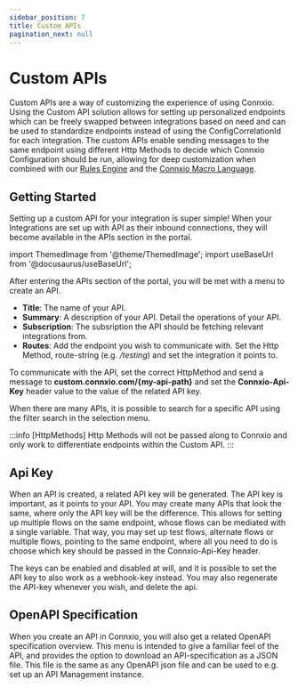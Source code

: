 ```yaml
---
sidebar_position: 7
title: Custom APIs
pagination_next: null
---
```


# Custom APIs

Custom APIs are a way of customizing the experience of using Connxio. Using the Custom API solution allows for setting up personalized endpoints which can be freely swapped between integrations based on need and can be used to standardize endpoints instead of using the ConfigCorrelationId for each integration. The custom APIs enable sending messages to the same endpoint using different Http Methods to decide which Connxio Configuration should be run, allowing for deep customization when combined with our [Rules Engine](/integrations/rules) and the [Connxio Macro Language](/integrations/cxmal/connxio-macro-language).

## Getting Started

Setting up a custom API for your integration is super simple! When your Integrations are set up with API as their inbound connections, they will become available in the APIs section in the portal.

import ThemedImage from '@theme/ThemedImage';
import useBaseUrl from '@docusaurus/useBaseUrl';

<div style={{maxWidth: '800px'}}>
  <ThemedImage
    alt="portal menu apis section selected"
    sources={{
      light: useBaseUrl('/img/docs/dynamicapis/portal-menu-light.webp'),
      dark: useBaseUrl('/img/docs/dynamicapis/portal-menu-dark.webp#dark-only'),
    }}
  />
</div>

After entering the APIs section of the portal, you will be met with a menu to create an API. 

- **Title**: The name of your API.
- **Summary**: A description of your API. Detail the operations of your API.
- **Subscription**: The subsription the API should be fetching relevant integrations from.
- **Routes**: Add the endpoint you wish to communicate with. Set the Http Method, route-string (e.g. */testing*) and set the integration it points to.

<div style={{maxWidth: '800px'}}>
  <ThemedImage
    alt="api configuration menu example"
    sources={{
      light: useBaseUrl('/img/docs/dynamicapis/api-config-menu-light.webp'),
      dark: useBaseUrl('/img/docs/dynamicapis/api-config-menu-dark.webp#dark-only'),
    }}
  />
</div>

To communicate with the API, set the correct HttpMethod and send a message to **custom.connxio.com/{my-api-path}** and set the **Connxio-Api-Key** header value to the value of the related API key.

When there are many APIs, it is possible to search for a specific API using the filter search in the selection menu.

:::info [HttpMethods]
Http Methods will not be passed along to Connxio and only work to differentiate endpoints within the Custom API.
:::

## Api Key

When an API is created, a related API key will be generated. The API key is important, as it points to your API. You may create many APIs that look the same, where only the API key will be the difference. This allows for setting up multiple flows on the same endpoint, whose flows can be mediated with a single variable. That way, you may set up test flows, alternate flows or multiple flows, pointing to the same endpoint, where all you need to do is choose which key should be passed in the Connxio-Api-Key header.

The keys can be enabled and disabled at will, and it is possible to set the API key to also work as a webhook-key instead. You may also regenerate the API-key whenever you wish, and delete the api.

<div style={{maxWidth: '800px'}}>
  <ThemedImage
    alt="api key drop down menu"
    sources={{
      light: useBaseUrl('/img/docs/dynamicapis/api-key-menu-light.webp'),
      dark: useBaseUrl('/img/docs/dynamicapis/api-key-menu-dark.webp#dark-only'),
    }}
  />
</div>


## OpenAPI Specification

When you create an API in Connxio, you will also get a related OpenAPI specification overview. This menu is intended to give a familiar feel of the API, and provides the option to download an API-specification as a JSON file. This file is the same as any OpenAPI json file and can be used to e.g. set up an API Management instance. 

<div style={{maxWidth: '800px'}}>
  <ThemedImage
    alt="openAPI view of the api in the swagger style"
    sources={{
      light: useBaseUrl('/img/docs/dynamicapis/openapi-spec-light.webp'),
      dark: useBaseUrl('/img/docs/dynamicapis/openapi-spec-dark.webp#dark-only'),
    }}
  />
</div>

